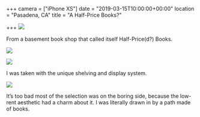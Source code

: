 +++
camera = ["iPhone XS"]
date = "2019-03-15T10:00:00+00:00"
location = "Pasadena, CA"
title = "A Half-Price Books?"

+++
![](https://res.cloudinary.com/tobyblog/image/upload/v1552685065/img/7F654D75-901B-4DAA-A5BB-BDBAA3935BC1.jpg)
<!--more-->

From a basement book shop that called itself Half-Price(d?) Books.

![](https://res.cloudinary.com/tobyblog/image/upload/v1552685102/img/7ACB3F8F-4F1A-411C-B4FC-0A5F0CC21CDB.jpg)

![](https://res.cloudinary.com/tobyblog/image/upload/v1552685125/img/BC15983F-73E5-49C5-812E-01EF33D7B2B9.jpg)

I was taken with the unique shelving and display system.

![](https://res.cloudinary.com/tobyblog/image/upload/v1552685153/img/2DA6A1FB-E3BD-44A3-8F10-3FE2B2F6EDBD.jpg)

It’s too bad most of the selection was on the boring side, because the low-rent aesthetic had a charm about it. I was literally drawn in by a path made of books.